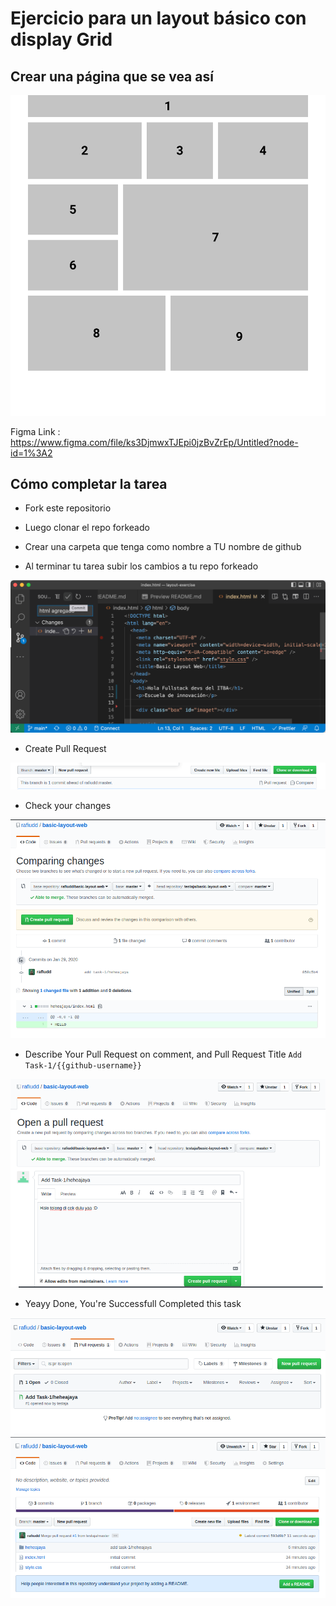 # Ejercicio para un layout básico con display Grid

## Crear una página que se vea así

![Basic Layout](image/layout.png)

Figma Link : https://www.figma.com/file/ks3DjmwxTJEpi0jzBvZrEp/Untitled?node-id=1%3A2

## Cómo completar la tarea

- Fork este repositorio
- Luego clonar el repo forkeado

- Crear una carpeta que tenga como nombre a TU nombre de github
- Al terminar tu tarea subir los cambios a tu repo forkeado

![Basic Layout](image/commit.png)

- Create Pull Request

![Basic Layout](image/pr.png)

- Check your changes

![Basic Layout](image/pr-1.png)

- Describe Your Pull Request on comment, and Pull Request Title `Add Task-1/{{github-username}}`

![Basic Layout](image/pr-2.png)

- Yeayy Done, You're Successfull Completed this task

![Basic Layout](image/pr-3.png)
![Basic Layout](image/pr-4.png)
